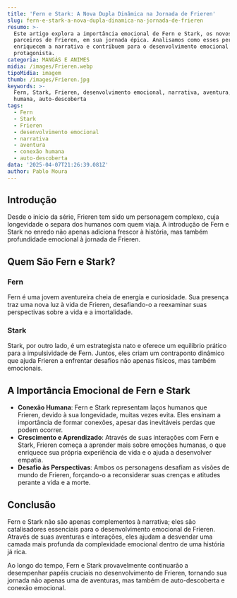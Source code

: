 ```yaml
---
title: 'Fern e Stark: A Nova Dupla Dinâmica na Jornada de Frieren'
slug: fern-e-stark-a-nova-dupla-dinamica-na-jornada-de-frieren
resumo: >-
  Este artigo explora a importância emocional de Fern e Stark, os novos
  parceiros de Frieren, em sua jornada épica. Analisamos como esses personagens
  enriquecem a narrativa e contribuem para o desenvolvimento emocional do
  protagonista.
categoria: MANGÁS E ANIMES
midia: /images/Frieren.webp
tipoMidia: imagem
thumb: /images/Frieren.jpg
keywords: >-
  Fern, Stark, Frieren, desenvolvimento emocional, narrativa, aventura, conexão
  humana, auto-descoberta
tags:
  - Fern
  - Stark
  - Frieren
  - desenvolvimento emocional
  - narrativa
  - aventura
  - conexão humana
  - auto-descoberta
data: '2025-04-07T21:26:39.081Z'
author: Pablo Moura
---
```


## Introdução
Desde o início da série, Frieren tem sido um personagem complexo, cuja longevidade o separa dos humanos com quem viaja. A introdução de Fern e Stark no enredo não apenas adiciona frescor à história, mas também profundidade emocional à jornada de Frieren.

## Quem São Fern e Stark?
### Fern
Fern é uma jovem aventureira cheia de energia e curiosidade. Sua presença traz uma nova luz à vida de Frieren, desafiando-o a reexaminar suas perspectivas sobre a vida e a imortalidade.
### Stark
Stark, por outro lado, é um estrategista nato e oferece um equilíbrio prático para a impulsividade de Fern. Juntos, eles criam um contraponto dinâmico que ajuda Frieren a enfrentar desafios não apenas físicos, mas também emocionais.

## A Importância Emocional de Fern e Stark
- **Conexão Humana**: Fern e Stark representam laços humanos que Frieren, devido à sua longevidade, muitas vezes evita. Eles ensinam a importância de formar conexões, apesar das inevitáveis perdas que podem ocorrer.
- **Crescimento e Aprendizado**: Através de suas interações com Fern e Stark, Frieren começa a aprender mais sobre emoções humanas, o que enriquece sua própria experiência de vida e o ajuda a desenvolver empatia.
- **Desafio às Perspectivas**: Ambos os personagens desafiam as visões de mundo de Frieren, forçando-o a reconsiderar suas crenças e atitudes perante a vida e a morte.

## Conclusão
Fern e Stark não são apenas complementos à narrativa; eles são catalisadores essenciais para o desenvolvimento emocional de Frieren. Através de suas aventuras e interações, eles ajudam a desvendar uma camada mais profunda da complexidade emocional dentro de uma história já rica.

Ao longo do tempo, Fern e Stark provavelmente continuarão a desempenhar papéis cruciais no desenvolvimento de Frieren, tornando sua jornada não apenas uma de aventuras, mas também de auto-descoberta e conexão emocional.
